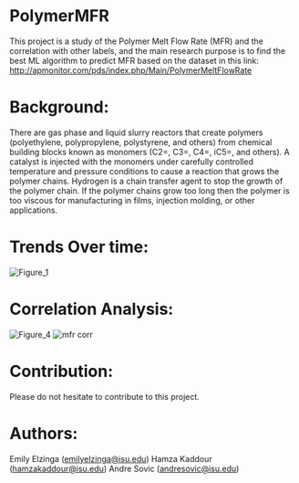 ﻿# PolymerMFR
This project is a study of the Polymer Melt Flow Rate (MFR) and the correlation with other labels, and the main research purpose is to find the best ML algorithm to predict MFR based on the dataset in this link: http://apmonitor.com/pds/index.php/Main/PolymerMeltFlowRate
# Background: 
There are gas phase and liquid slurry reactors that create polymers (polyethylene,
polypropylene, polystyrene, and others) from chemical building blocks known as monomers
(C2=, C3=, C4=, iC5=, and others). A catalyst is injected with the monomers under carefully
controlled temperature and pressure conditions to cause a reaction that grows the polymer
chains. Hydrogen is a chain transfer agent to stop the growth of the polymer chain. If the
polymer chains grow too long then the polymer is too viscous for manufacturing in films,
injection molding, or other applications.
# Trends Over time:
![Figure_1](https://github.com/HamzaKaddour/PolymerMFR/assets/163042229/40d11287-fd44-4569-9074-3c7710aa72b2)

# Correlation Analysis:
![Figure_4](https://github.com/HamzaKaddour/PolymerMFR/assets/163042229/31dd287d-b762-449f-8f3d-9842fdf0d91a)
![mfr corr](https://github.com/HamzaKaddour/PolymerMFR/assets/163042229/2d82ae8c-cee9-4de9-946d-9a078b4658c5)

# Contribution:
Please do not hesitate to contribute to this project.
# Authors:
Emily Elzinga (emilyelzinga@isu.edu)
Hamza Kaddour (hamzakaddour@isu.edu)
Andre Sovic (andresovic@isu.edu)
